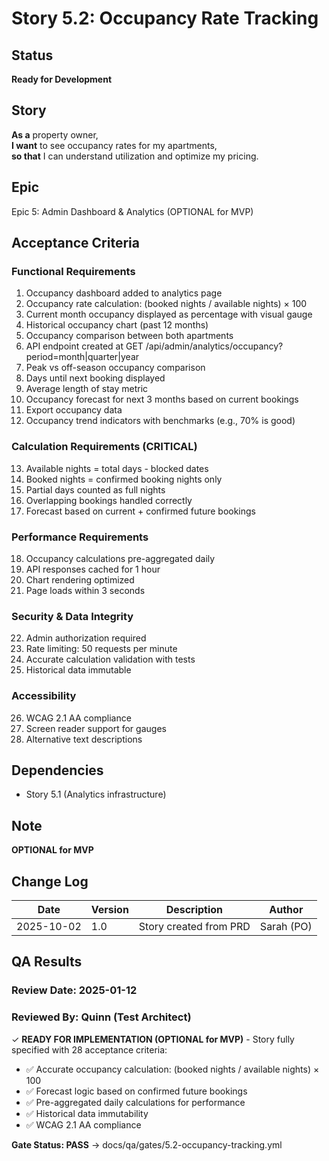 # Story 5.2: Occupancy Rate Tracking

## Status

**Ready for Development**

## Story

**As a** property owner,  
**I want** to see occupancy rates for my apartments,  
**so that** I can understand utilization and optimize my pricing.

## Epic

Epic 5: Admin Dashboard & Analytics (OPTIONAL for MVP)

## Acceptance Criteria

### Functional Requirements

1. Occupancy dashboard added to analytics page
2. Occupancy rate calculation: (booked nights / available nights) × 100
3. Current month occupancy displayed as percentage with visual gauge
4. Historical occupancy chart (past 12 months)
5. Occupancy comparison between both apartments
6. API endpoint created at GET /api/admin/analytics/occupancy?period=month|quarter|year
7. Peak vs off-season occupancy comparison
8. Days until next booking displayed
9. Average length of stay metric
10. Occupancy forecast for next 3 months based on current bookings
11. Export occupancy data
12. Occupancy trend indicators with benchmarks (e.g., 70% is good)

### Calculation Requirements (CRITICAL)

13. Available nights = total days - blocked dates
14. Booked nights = confirmed booking nights only
15. Partial days counted as full nights
16. Overlapping bookings handled correctly
17. Forecast based on current + confirmed future bookings

### Performance Requirements

18. Occupancy calculations pre-aggregated daily
19. API responses cached for 1 hour
20. Chart rendering optimized
21. Page loads within 3 seconds

### Security & Data Integrity

22. Admin authorization required
23. Rate limiting: 50 requests per minute
24. Accurate calculation validation with tests
25. Historical data immutable

### Accessibility

26. WCAG 2.1 AA compliance
27. Screen reader support for gauges
28. Alternative text descriptions

## Dependencies

- Story 5.1 (Analytics infrastructure)

## Note

**OPTIONAL for MVP**

## Change Log

| Date       | Version | Description            | Author     |
| ---------- | ------- | ---------------------- | ---------- |
| 2025-10-02 | 1.0     | Story created from PRD | Sarah (PO) |

## QA Results

### Review Date: 2025-01-12

### Reviewed By: Quinn (Test Architect)

✓ **READY FOR IMPLEMENTATION (OPTIONAL for MVP)** - Story fully specified with 28 acceptance criteria:

- ✅ Accurate occupancy calculation: (booked nights / available nights) × 100
- ✅ Forecast logic based on confirmed future bookings
- ✅ Pre-aggregated daily calculations for performance
- ✅ Historical data immutability
- ✅ WCAG 2.1 AA compliance

**Gate Status: PASS** → docs/qa/gates/5.2-occupancy-tracking.yml
